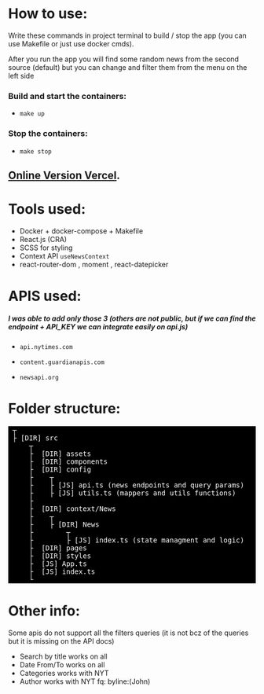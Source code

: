 # How to use:

Write these commands in project terminal to build / stop the app (you can use Makefile or just use docker cmds).

After you run the app you will find some random news from the second source (default) but you can change and filter them from the menu on the left side

### Build and start the containers:

- `make up`

### Stop the containers:

- `make stop`

## [Online Version Vercel](https://inoscripta-news.vercel.app/).

# Tools used:

- Docker + docker-compose + Makefile
- React.js (CRA)
- SCSS for styling
- Context API `useNewsContext`
- react-router-dom , moment , react-datepicker

# APIS used:

##### I was able to add only those 3 (others are not public, but if we can find the endpoint + API_KEY we can integrate easily on api.js)

- `api.nytimes.com`

- `content.guardianapis.com`

- `newsapi.org`

# Folder structure:

<pre style='color:white;background:black'>
 ┬  
 ├ [DIR] src  
     ┬  
     ├  [DIR] assets 
     ├  [DIR] components
     ├  [DIR] config 
     ├    ┬
     ├    ├ [JS] api.ts (news endpoints and query params)
     ├    ├ [JS] utils.ts (mappers and utils functions)
     ├
     ├  [DIR] context/News 
     ├    ┬
     ├    ├ [DIR] News 
     ├        ┬
     ├        ├ [JS] index.ts (state managment and logic)
     ├  [DIR] pages
     ├  [DIR] styles
     ├  [JS] App.ts
     ├  [JS] index.ts   
     └
</pre>

# Other info:

Some apis do not support all the filters queries (it is not bcz of the queries but it is missing on the API docs)

- Search by title works on all
- Date From/To works on all
- Categories works with NYT
- Author works with NYT fq: byline:(John)
